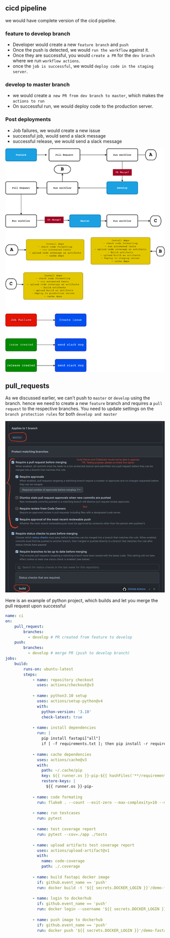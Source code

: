## cicd pipeline

we would have complete version of the cicd pipeline. 


### feature to develop branch

- Developer would create a new `feature branch` and `push`
- Once the push is detected, we would `run the workflow` against it. 
- Once they are successful, you would `create a PR` for the `dev branch` where we run `workflow actions`.
- once the `job is successful`, we would `deploy code in the staging server`. 
  
### develop to master branch

- we would create a` new PR from dev branch to master`, which makes the `actions to run`
- On successful run, we would deploy code to the production server. 

### Post deployments

- Job failures, we would create a new issue 
- successful job, would send a slack message
- successful release, we would send a slack message

![github_actions_cicd](../../images/github_actions_cicd.png)

## pull_requests

As we discussed earlier, we can't push to `master` or `develop` using the branch. hence we need to create a new `feature` branch and requires a `pull request` to the respective branches. You need to update settings on the `branch protection rules` for both `develop and master`

![master_develop_branch_protection_rule](../images/../../images/master_develop_branch_protection_rule.png)


Here is an example of python project, which builds and let you merge the pull request upon successful

```yaml
name: ci
on:
    pull_request: 
        branches: 
          - develop # PR created from feature to develop
    push:
        branches:
          - develop # merge PR (push to develop branch)
jobs:
    build:
        runs-on: ubuntu-latest
        steps:
            - name: repository checkout
              uses: actions/checkout@v3

            - name: python3.10 setup 
              uses: actions/setup-python@v4
              with:
                python-version: '3.10'
                check-latest: true

            - name: install dependencies
              run: |
                pip install fastapi["all"]
                if [ -f requirements.txt ]; then pip install -r requirements.txt; fi

            - name: cache dependencies
              uses: actions/cache@v3
              with:
                path: ~/.cache/pip
                key: ${{ runner.os }}-pip-${{ hashFiles('**/requirements.txt') }}
                restore-keys: |
                  ${{ runner.os }}-pip-

            - name: code formating
              run: flake8 . --count --exit-zero --max-complexity=10 --max-line-length=127 --statistics

            - name: run testcases
              run: pytest

            - name: test coverage report
              run: pytest --cov=./app ./tests

            - name: upload artifacts test coverage report
              uses: actions/upload-artifact@v1
              with:
                name: code-coverage
                path: ./.coverage

            - name: build fastapi docker image
              if: github.event_name == 'push'
              run: docker build -t '${{ secrets.DOCKER_LOGIN }}'/demo-fastapi:'${{ github.sha }}' .

            - name: login to dockerhub
              if: github.event_name == 'push'
              run: docker login --username '${{ secrets.DOCKER_LOGIN }}' --password '${{ secrets.DOCKER_PASSWORD }}'

            - name: push image to dockerhub
              if: github.event_name == 'push'
              run: docker push '${{ secrets.DOCKER_LOGIN }}'/demo-fastapi:'${{ github.sha }}'
```